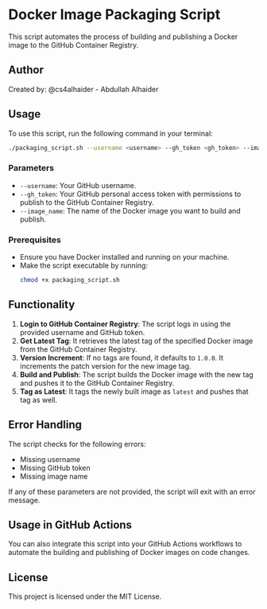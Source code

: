 # Docker Image Packaging Script

This script automates the process of building and publishing a Docker image to the GitHub Container Registry.

## Author
Created by: @cs4alhaider - Abdullah Alhaider

## Usage

To use this script, run the following command in your terminal:
```bash
./packaging_script.sh --username <username> --gh_token <gh_token> --image_name <image_name>
```

### Parameters

- `--username`: Your GitHub username.
- `--gh_token`: Your GitHub personal access token with permissions to publish to the GitHub Container Registry.
- `--image_name`: The name of the Docker image you want to build and publish.

### Prerequisites

- Ensure you have Docker installed and running on your machine.
- Make the script executable by running:
  ```bash
  chmod +x packaging_script.sh
  ```

## Functionality

1. **Login to GitHub Container Registry**: The script logs in using the provided username and GitHub token.
2. **Get Latest Tag**: It retrieves the latest tag of the specified Docker image from the GitHub Container Registry.
3. **Version Increment**: If no tags are found, it defaults to `1.0.0`. It increments the patch version for the new image tag.
4. **Build and Publish**: The script builds the Docker image with the new tag and pushes it to the GitHub Container Registry.
5. **Tag as Latest**: It tags the newly built image as `latest` and pushes that tag as well.

## Error Handling

The script checks for the following errors:
- Missing username
- Missing GitHub token
- Missing image name

If any of these parameters are not provided, the script will exit with an error message.

## Usage in GitHub Actions

You can also integrate this script into your GitHub Actions workflows to automate the building and publishing of Docker images on code changes.

## License

This project is licensed under the MIT License.
